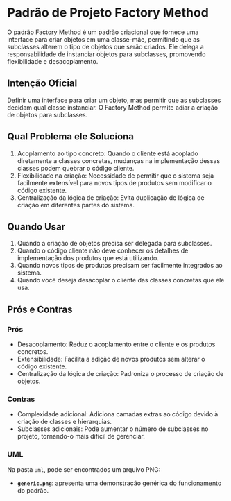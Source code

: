# Padrão de Projeto Factory Method

O padrão Factory Method é um padrão criacional que fornece uma interface para criar objetos em uma classe-mãe, permitindo que as subclasses alterem o tipo de objetos que serão criados. Ele delega a responsabilidade de instanciar objetos para subclasses, promovendo flexibilidade e desacoplamento.

## Intenção Oficial

Definir uma interface para criar um objeto, mas permitir que as subclasses decidam qual classe instanciar. O Factory Method permite adiar a criação de objetos para subclasses.

## Qual Problema ele Soluciona
1. Acoplamento ao tipo concreto: Quando o cliente está acoplado diretamente a classes concretas, mudanças na implementação dessas classes podem quebrar o código cliente.
2. Flexibilidade na criação: Necessidade de permitir que o sistema seja facilmente extensível para novos tipos de produtos sem modificar o código existente.
3. Centralização da lógica de criação: Evita duplicação de lógica de criação em diferentes partes do sistema.

## Quando Usar
1. Quando a criação de objetos precisa ser delegada para subclasses.
2. Quando o código cliente não deve conhecer os detalhes de implementação dos produtos que está utilizando.
3. Quando novos tipos de produtos precisam ser facilmente integrados ao sistema.
4. Quando você deseja desacoplar o cliente das classes concretas que ele usa.

## Prós e Contras
### Prós
- Desacoplamento: Reduz o acoplamento entre o cliente e os produtos concretos.
- Extensibilidade: Facilita a adição de novos produtos sem alterar o código existente.
- Centralização da lógica de criação: Padroniza o processo de criação de objetos.

### Contras
- Complexidade adicional: Adiciona camadas extras ao código devido à criação de classes e hierarquias.
- Subclasses adicionais: Pode aumentar o número de subclasses no projeto, tornando-o mais difícil de gerenciar.

### UML

Na pasta `uml`, pode ser encontrados um arquivo PNG:

- **`generic.png`**: apresenta uma demonstração genérica do funcionamento do padrão.